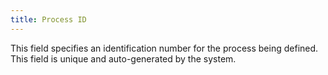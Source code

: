```yaml
---
title: Process ID
---
```



This field specifies an identification number for the process being  defined. This field is unique and auto-generated by the system.

